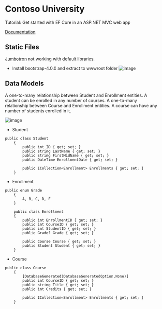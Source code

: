 # Contoso University
Tutorial: Get started with EF Core in an ASP.NET MVC web app

[Documentation](https://docs.microsoft.com/en-us/aspnet/core/data/ef-mvc/intro?view=aspnetcore-6.0)

## Static Files
[Jumbotron](https://getbootstrap.com/docs/4.0/components/jumbotron/) not working with default libraries.
- Install bootstrap-4.0.0 and extract to wwwroot folder
![image](https://user-images.githubusercontent.com/58488875/169333339-8b6ec171-f3d5-4bae-9b3b-3fc1b3615532.png)

## Data Models
A one-to-many relationship between Student and Enrollment entities. A student can be enrolled in any number of courses.
A one-to-many relationship between Course and Enrollment entities. A course can have any number of students enrolled in it.

![image](https://user-images.githubusercontent.com/58488875/169336135-50988fa6-98d7-4d07-98f4-1d9a5c7ed2be.png)

- Student
```
public class Student
    {
        public int ID { get; set; }
        public string LastName { get; set; }
        public string FirstMidName { get; set; }
        public DateTime EnrollmentDate { get; set; }

        public ICollection<Enrollment> Enrollments { get; set; }
    }
```
- Enrollment
```
public enum Grade
    {
        A, B, C, D, F
    }

    public class Enrollment
    {
        public int EnrollmentID { get; set; }
        public int CourseID { get; set; }
        public int StudentID { get; set; }
        public Grade? Grade { get; set; }

        public Course Course { get; set; }
        public Student Student { get; set; }
    }
```
- Course
```
public class Course
    {
        [DatabaseGenerated(DatabaseGeneratedOption.None)]
        public int CourseID { get; set; }
        public string Title { get; set; }
        public int Credits { get; set; }

        public ICollection<Enrollment> Enrollments { get; set; }
    }
```
